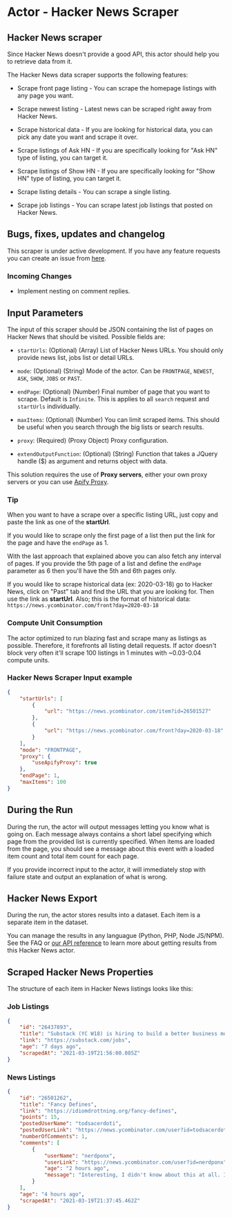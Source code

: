 # Actor - Hacker News Scraper

## Hacker News scraper

Since Hacker News doesn't provide a good API, this actor should help you to retrieve data from it.

The Hacker News data scraper supports the following features:

-   Scrape front page listing - You can scrape the homepage listings with any page you want.

-   Scrape newest listing - Latest news can be scraped right away from Hacker News.

-   Scrape historical data - If you are looking for historical data, you can pick any date you want and scrape it over.

-   Scrape listings of Ask HN - If you are specifically looking for "Ask HN" type of listing, you can target it.

-   Scrape listings of Show HN - If you are specifically looking for "Show HN" type of listing, you can target it.

-   Scrape listing details - You can scrape a single listing.

-   Scrape job listings - You can scrape latest job listings that posted on Hacker News.

## Bugs, fixes, updates and changelog

This scraper is under active development. If you have any feature requests you can create an issue from [here](https://github.com/epctex/hackernews-scraper/issues).

### Incoming Changes

-   Implement nesting on comment replies.

## Input Parameters

The input of this scraper should be JSON containing the list of pages on Hacker News that should be visited. Possible fields are:

- `startUrls`: (Optional) (Array) List of Hacker News URLs. You should only provide news list, jobs list or detail URLs.

- `mode`: (Optional) (String) Mode of the actor. Can be `FRONTPAGE`, `NEWEST`, `ASK`, `SHOW`, `JOBS` or `PAST`.

- `endPage`: (Optional) (Number) Final number of page that you want to scrape. Default is `Infinite`. This is applies to all `search` request and `startUrls` individually.

- `maxItems`: (Optional) (Number) You can limit scraped items. This should be useful when you search through the big lists or search results.

- `proxy`: (Required) (Proxy Object) Proxy configuration.

- `extendOutputFunction`: (Optional) (String) Function that takes a JQuery handle ($) as argument and returns object with data.

This solution requires the use of **Proxy servers**, either your own proxy servers or you can use [Apify Proxy](https://www.apify.com/docs/proxy).

### Tip

When you want to have a scrape over a specific listing URL, just copy and paste the link as one of the **startUrl**.

If you would like to scrape only the first page of a list then put the link for the page and have the `endPage` as 1.

With the last approach that explained above you can also fetch any interval of pages. If you provide the 5th page of a list and define the `endPage` parameter as 6 then you'll have the 5th and 6th pages only.

If you would like to scrape historical data (ex: 2020-03-18) go to Hacker News, click on "Past" tab and find the URL that you are looking for. Then use the link as **startUrl**. Also; this is the format of historical data: `https://news.ycombinator.com/front?day=2020-03-18`

### Compute Unit Consumption

The actor optimized to run blazing fast and scrape many as listings as possible. Therefore, it forefronts all listing detail requests. If actor doesn't block very often it'll scrape 100 listings in 1 minutes with ~0.03-0.04 compute units.

### Hacker News Scraper Input example

```json
{
    "startUrls": [
        {
            "url": "https://news.ycombinator.com/item?id=26501527"
        },
        {
            "url": "https://news.ycombinator.com/front?day=2020-03-18"
        }
    ],
    "mode": "FRONTPAGE",
    "proxy": {
        "useApifyProxy": true
    },
    "endPage": 1,
    "maxItems": 100
}
```

## During the Run

During the run, the actor will output messages letting you know what is going on. Each message always contains a short label specifying which page from the provided list is currently specified.
When items are loaded from the page, you should see a message about this event with a loaded item count and total item count for each page.

If you provide incorrect input to the actor, it will immediately stop with failure state and output an explanation of what is wrong.

## Hacker News Export

During the run, the actor stores results into a dataset. Each item is a separate item in the dataset.

You can manage the results in any languague (Python, PHP, Node JS/NPM). See the FAQ or <a href="https://www.apify.com/docs/api" target="blank">our API reference</a> to learn more about getting results from this Hacker News actor.

## Scraped Hacker News Properties

The structure of each item in Hacker News listings looks like this:

### Job Listings

```json
{
    "id": "26437893",
    "title": "Substack (YC W18) is hiring to build a better business model for writing",
    "link": "https://substack.com/jobs",
    "age": "7 days ago",
    "scrapedAt": "2021-03-19T21:56:00.085Z"
}
```

### News Listings

```json
{
    "id": "26501262",
    "title": "Fancy Defines",
    "link": "https://idiomdrottning.org/fancy-defines",
    "points": 15,
    "postedUserName": "todsacerdoti",
    "postedUserLink": "https://news.ycombinator.com/user?id=todsacerdoti",
    "numberOfComments": 1,
    "comments": [
        {
            "userName": "nerdponx",
            "userLink": "https://news.ycombinator.com/user?id=nerdponx",
            "age": "2 hours ago",
            "message": "Interesting, I didn't know about this at all. Is it that common in Scheme to write functions that immediately return other functions? Seems like an oddly \"blessed\" usage of syntax that IMO could be better used for something like pattern matching.Looking at this example from the linked SRFI [0]:    (define ((greet-with-prefix prefix) suffix)\n      (string-append prefix \" \" suffix))\n\n    (define greet (greet-with-prefix \"Hello\"))\n\n    (greet \"there!\") => \"Hello there!\"\n\nI'm not convinced that this is anything but an obfuscation, compared to the standard R5RS version:    (define (greet-with-prefix suffix)\n      (lambda (prefix)\n        (string-append prefix \" \" suffix)))\n\n    (define greet (greet-with-prefix \"Hello\"))\n\n    (greet \"there!\") => \"Hello there!\"\n\nWhat do the experienced Schemers think?[0]: https://srfi.schemers.org/srfi-219/srfi-219.html"
        }
    ],
    "age": "4 hours ago",
    "scrapedAt": "2021-03-19T21:37:45.462Z"
}
```

